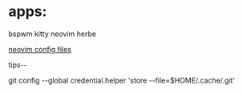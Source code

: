 # apps:
 
 bspwm kitty neovim herbe

[neovim config files](https://github.com/bthnakkurt/nvim)

tips--

git config --global credential.helper 'store --file=$HOME/.cache/.git'



